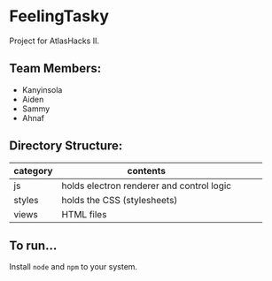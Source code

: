 # FeelingTasky
Project for AtlasHacks II. 

## Team Members:
- Kanyinsola 
- Aiden
- Sammy
- Ahnaf

## Directory Structure:

| category | contents                                  |   |   |   |
|----------|-------------------------------------------|---|---|---|
| js       | holds electron renderer and control logic |   |   |   |
| styles   | holds the CSS (stylesheets)               |   |   |   |
| views    | HTML files                                |   |   |   |

## To run...

Install `node` and `npm` to your system.